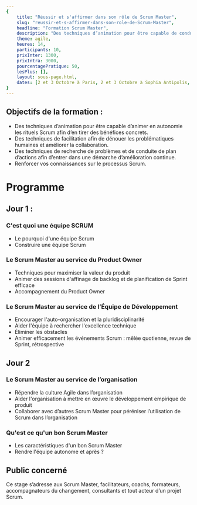 ```yaml
---
{
	title: "Réussir et s'affirmer dans son rôle de Scrum Master", 
	slug: "reussir-et-s-affirmer-dans-son-role-de-Scrum-Master", 
	headline: "Formation Scrum Master",
	description: "Des techniques d’animation pour être capable de conduire en autonomie les rituels Scrum afin d’en tirer des bénéfices concrets. ", 
	theme: agile,
	heures: 14,
	participants: 10,
	prixInter: 1300,
	prixIntra: 3000,
	pourcentagePratique: 50,
	lesPlus: [],
	layout: sous-page.html, 
	dates: [2 et 3 Octobre à Paris, 2 et 3 Octobre à Sophia Antipolis, 2 et 3 Octobre à Lyon]
}
---
```


## Objectifs de la formation : ##
* Des techniques d’animation pour être capable d’animer en autonomie les rituels Scrum afin d’en tirer des bénéfices concrets.
* Des techniques de facilitation afin de dénouer les problématiques humaines et améliorer la collaboration.
* Des techniques de recherche de problèmes et de conduite de plan d’actions afin d’entrer dans une démarche d’amélioration continue.
* Renforcer vos connaissances sur le processus Scrum.

# Programme #

## Jour 1 : ##

### C'est quoi une équipe SCRUM ###
* Le pourquoi d'une équipe Scrum
* Construire une équipe Scrum

### Le Scrum Master au service du Product Owner ###
* Techniques pour maximiser la valeur du produit
* Animer des sessions d'affinage de backlog et de planification de Sprint efficace 
* Accompagnement du Product Owner

### Le Scrum Master au service de l’Équipe de Développement ###
* Encourager l'auto-organisation et la pluridisciplinarité
* Aider l'équipe à rechercher l'excellence technique 
* Éliminer les obstacles 
* Animer efficacement les événements Scrum : mêlée quotienne, revue de Sprint, rétrospective

## Jour 2 ##

### Le Scrum Master au service de l’organisation ###
* Répendre la culture Agile dans l’organisation
* Aider l'organisation à mettre en œuvre le développement empirique de produit
* Collaborer avec d’autres Scrum Master pour péréniser l’utilisation de Scrum dans l’organisation

### Qu'est ce qu'un bon Scrum Master ###
* Les caractéristiques d'un bon Scrum Master
* Rendre l'équipe autonome et après ?

## Public concerné ##
Ce stage s’adresse aux Scrum Master, facilitateurs, coachs, formateurs, accompagnateurs du changement, consultants et tout acteur d’un projet Scrum.
